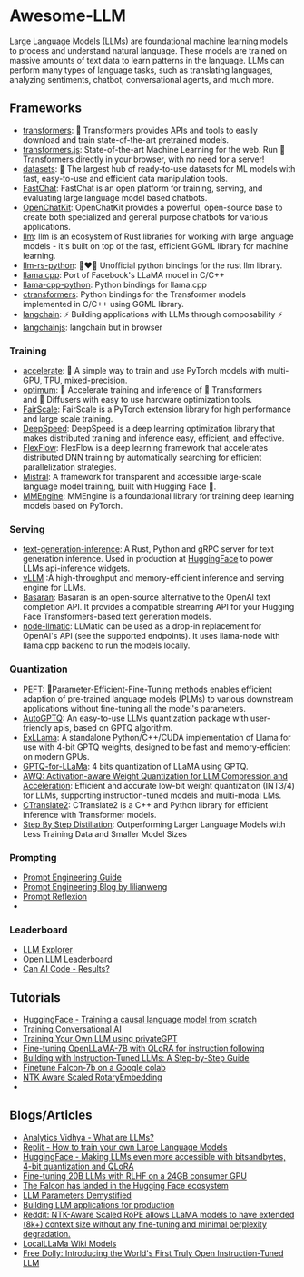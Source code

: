 # Awesome-LLM

Large Language Models (LLMs) are foundational machine learning models to process and understand natural language. These models are trained on massive amounts of text data to learn patterns in the language. LLMs can perform many types of language tasks, such as translating languages, analyzing sentiments, chatbot, conversational agents, and much more.



## Frameworks

* [transformers](https://github.com/huggingface/text-generation-inference): 🤗 Transformers provides APIs and tools to easily download and train state-of-the-art pretrained models.
* [transformers.js](https://github.com/xenova/transformers.js): State-of-the-art Machine Learning for the web. Run 🤗 Transformers directly in your browser, with no need for a server!
* [datasets](https://github.com/huggingface/datasets): 🤗 The largest hub of ready-to-use datasets for ML models with fast, easy-to-use and efficient data manipulation tools.
* [FastChat](https://github.com/lm-sys/FastChat): FastChat is an open platform for training, serving, and evaluating large language model based chatbots.
* [OpenChatKit](https://github.com/togethercomputer/OpenChatKit): OpenChatKit provides a powerful, open-source base to create both specialized and general purpose chatbots for various applications.
* [llm](https://github.com/rustformers/llm): llm is an ecosystem of Rust libraries for working with large language models - it's built on top of the fast, efficient GGML library for machine learning.
* [llm-rs-python](https://github.com/LLukas22/llm-rs-python): 🐍❤️🦀 Unofficial python bindings for the rust llm library.
* [llama.cpp](https://github.com/ggerganov/llama.cpp): Port of Facebook's LLaMA model in C/C++
* [llama-cpp-python](https://github.com/abetlen/llama-cpp-python): Python bindings for llama.cpp
* [ctransformers](https://github.com/marella/ctransformers): Python bindings for the Transformer models implemented in C/C++ using GGML library.
* [langchain](https://github.com/hwchase17/langchain): ⚡ Building applications with LLMs through composability ⚡
* [langchainjs](https://github.com/hwchase17/langchainjs): langchain but in browser


### Training

* [accelerate](https://github.com/huggingface/accelerate): 🚀 A simple way to train and use PyTorch models with multi-GPU, TPU, mixed-precision.
* [optimum](https://github.com/huggingface/optimum): 🚀 Accelerate training and inference of 🤗 Transformers and 🤗 Diffusers with easy to use hardware optimization tools.
* [FairScale](https://github.com/facebookresearch/fairscale): FairScale is a PyTorch extension library for high performance and large scale training.
* [DeepSpeed](https://github.com/microsoft/DeepSpeed): DeepSpeed is a deep learning optimization library that makes distributed training and inference easy, efficient, and effective.
* [FlexFlow](https://github.com/flexflow/FlexFlow): FlexFlow is a deep learning framework that accelerates distributed DNN training by automatically searching for efficient parallelization strategies.
* [Mistral](https://github.com/stanford-crfm/mistral): A framework for transparent and accessible large-scale language model training, built with Hugging Face 🤗.
* [MMEngine](https://github.com/open-mmlab/mmengine): MMEngine is a foundational library for training deep learning models based on PyTorch.

### Serving

* [text-generation-inference](https://github.com/huggingface/text-generation-inference): A Rust, Python and gRPC server for text generation inference. Used in production at [HuggingFace](https://huggingface.co/) to power LLMs api-inference widgets.
* [vLLM](https://github.com/vllm-project/vllm) :A high-throughput and memory-efficient inference and serving engine for LLMs.
* [Basaran](https://github.com/hyperonym/basaran): Basaran is an open-source alternative to the OpenAI text completion API. It provides a compatible streaming API for your Hugging Face Transformers-based text generation models.
* [node-llmatic](https://github.com/fardjad/node-llmatic): LLMatic can be used as a drop-in replacement for OpenAI's API (see the supported endpoints). It uses llama-node with llama.cpp backend to run the models locally.

### Quantization

* [PEFT](https://github.com/huggingface/peft): 🤗Parameter-Efficient-Fine-Tuning methods enables efficient adaption of pre-trained language models (PLMs) to various downstream applications without fine-tuning all the model's parameters. 
* [AutoGPTQ](https://github.com/PanQiWei/AutoGPTQ): An easy-to-use LLMs quantization package with user-friendly apis, based on GPTQ algorithm.
* [ExLLama](https://github.com/turboderp/exllama): A standalone Python/C++/CUDA implementation of Llama for use with 4-bit GPTQ weights, designed to be fast and memory-efficient on modern GPUs.
* [GPTQ-for-LLaMa](https://github.com/qwopqwop200/GPTQ-for-LLaMa): 4 bits quantization of LLaMA using GPTQ.
* [AWQ: Activation-aware Weight Quantization for LLM Compression and Acceleration](https://github.com/mit-han-lab/llm-awq): Efficient and accurate low-bit weight quantization (INT3/4) for LLMs, supporting instruction-tuned models and multi-modal LMs.
* [CTranslate2](https://github.com/OpenNMT/CTranslate2): CTranslate2 is a C++ and Python library for efficient inference with Transformer models.
* [Step By Step Distillation](https://github.com/google-research/distilling-step-by-step): Outperforming Larger Language Models with Less Training Data and Smaller Model Sizes

### Prompting

* [Prompt Engineering Guide](https://www.promptingguide.ai/)
* [Prompt Engineering Blog by lilianweng](https://lilianweng.github.io/posts/2023-03-15-prompt-engineering/)
* [Prompt Reflexion](https://colab.research.google.com/drive/13FqOO9DoFZa6B0JnJhrpmkxGePBupCyE#scrollTo=s-Quxe2MQsHc)
* 

### Leaderboard

* [LLM Explorer](https://llm.extractum.io/)
* [Open LLM Leaderboard](https://huggingface.co/spaces/HuggingFaceH4/open_llm_leaderboard)
* [Can AI Code - Results?](https://huggingface.co/spaces/mike-ravkine/can-ai-code-results)


## Tutorials

* [HuggingFace - Training a causal language model from scratch](https://huggingface.co/learn/nlp-course/chapter7/6)
* [Training Conversational AI](https://erichartford.com/meet-samantha)
* [Training Your Own LLM using privateGPT](https://levelup.gitconnected.com/training-your-own-llm-using-privategpt-f36f0c4f01ec)
* [Fine-tuning OpenLLaMA-7B with QLoRA for instruction following](https://georgesung.github.io/ai/qlora-ift/)
* [Building with Instruction-Tuned LLMs: A Step-by-Step Guide](https://github.com/FourthBrain/Building-with-Instruction-Tuned-LLMs-A-Step-by-Step-Guide)
* [Finetune Falcon-7b on a Google colab](https://colab.research.google.com/drive/1BiQiw31DT7-cDp1-0ySXvvhzqomTdI-o?usp=sharing)
* [NTK Aware Scaled RotaryEmbedding](https://colab.research.google.com/drive/1VI2nhlyKvd5cw4-zHvAIk00cAVj2lCCC#scrollTo=d2ceb547)
* 
    

## Blogs/Articles

* [Analytics Vidhya - What are LLMs?](https://www.analyticsvidhya.com/blog/2023/03/an-introduction-to-large-language-models-llms/)
* [Replit - How to train your own Large Language Models](https://blog.replit.com/llm-training)
* [HuggingFace - Making LLMs even more accessible with bitsandbytes, 4-bit quantization and QLoRA](https://huggingface.co/blog/4bit-transformers-bitsandbytes)
* [Fine-tuning 20B LLMs with RLHF on a 24GB consumer GPU](https://huggingface.co/blog/trl-peft)
* [The Falcon has landed in the Hugging Face ecosystem](https://huggingface.co/blog/falcon)
* [LLM Parameters Demystified](https://txt.cohere.com/llm-parameters-best-outputs-language-ai/)
* [Building LLM applications for production](https://huyenchip.com/2023/04/11/llm-engineering.html)
* [Reddit: NTK-Aware Scaled RoPE allows LLaMA models to have extended (8k+) context size without any fine-tuning and minimal perplexity degradation.](https://www.reddit.com/r/LocalLLaMA/comments/14lz7j5/ntkaware_scaled_rope_allows_llama_models_to_have/)
* [LocalLLaMa Wiki Models](https://www.reddit.com/r/LocalLLaMA/wiki/index/#wiki_models)
* [Free Dolly: Introducing the World's First Truly Open Instruction-Tuned LLM](https://www.databricks.com/blog/2023/04/12/dolly-first-open-commercially-viable-instruction-tuned-llm)
  



